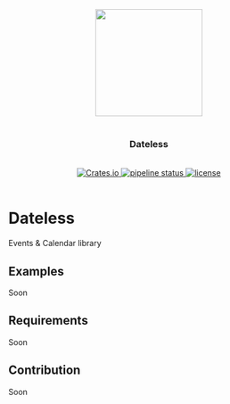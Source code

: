 <div align="center">
    <img src="https://cdn.v-sn.io/dateless-logo" alt="" width="192" height="192">
    <br>
    <br>
</div>

<div align="center"><h3>Dateless</h3></div>

<div align="center">
  <em color="#aaa"></em>
  <br>
  <a href="https://crates.io/crates/dateless">
    <img alt="Crates.io" src="https://img.shields.io/crates/v/dateless">
  </a>
  <a href="https://gitlab.com/v1olen/dateless/-/commits/master">
    <img alt="pipeline status" src="https://gitlab.com/v1olen/dateless/badges/master/pipeline.svg" />
  </a>
  <a href="https://gitlab.com/v1olen/dateless/-/blob/master/LICENSE">
    <img alt="license" src="https://img.shields.io/crates/l/dateless">
  </a>
  <br>
  <br>
</div>

# Dateless

Events & Calendar library

## Examples

Soon

## Requirements

Soon

## Contribution

Soon
